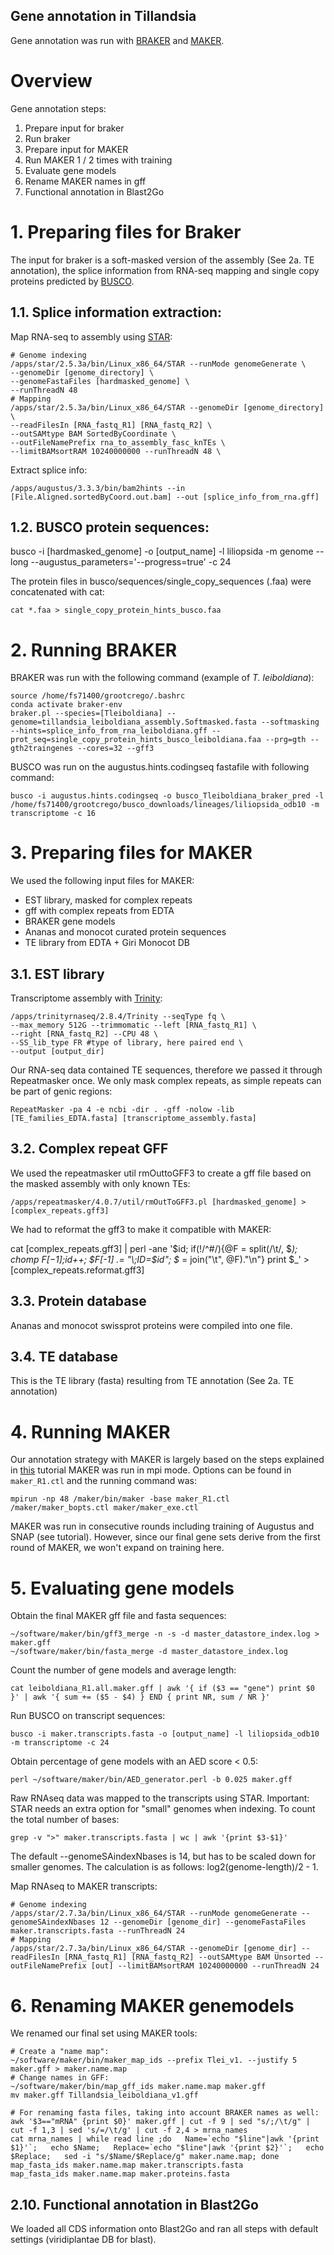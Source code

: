 ## Gene annotation in Tillandsia

Gene annotation was run with [BRAKER](https://github.com/Gaius-Augustus/BRAKER) and [MAKER](https://github.com/Yandell-Lab/maker).

# Overview

Gene annotation steps:
1. Prepare input for braker
2. Run braker
3. Prepare input for MAKER
4. Run MAKER 1 / 2 times with training
5. Evaluate gene models
6. Rename MAKER names in gff
7. Functional annotation in Blast2Go

# 1. Preparing files for Braker

The input for braker is a soft-masked version of the assembly (See 2a. TE annotation), the splice information from RNA-seq mapping and single copy proteins predicted by [BUSCO](https://busco.ezlab.org/).

## 1.1. Splice information extraction:

Map RNA-seq to assembly using [STAR](https://github.com/alexdobin/STAR):

	# Genome indexing
	/apps/star/2.5.3a/bin/Linux_x86_64/STAR --runMode genomeGenerate \
	--genomeDir [genome_directory] \
	--genomeFastaFiles [hardmasked_genome] \
	--runThreadN 48
	# Mapping
	/apps/star/2.5.3a/bin/Linux_x86_64/STAR --genomeDir [genome_directory] \
    --readFilesIn [RNA_fastq_R1] [RNA_fastq_R2] \
    --outSAMtype BAM SortedByCoordinate \
    --outFileNamePrefix rna_to_assembly_fasc_knTEs \
    --limitBAMsortRAM 10240000000 --runThreadN 48 \

Extract splice info:

	/apps/augustus/3.3.3/bin/bam2hints --in [File.Aligned.sortedByCoord.out.bam] --out [splice_info_from_rna.gff]

## 1.2. BUSCO protein sequences:

  busco -i [hardmasked_genome] -o [output_name] -l liliopsida -m genome --long --augustus_parameters='--progress=true' -c 24

The protein files in busco/sequences/single_copy_sequences (.faa) were concatenated with cat:

 	cat *.faa > single_copy_protein_hints_busco.faa

# 2. Running BRAKER

BRAKER was run with the following command (example of *T. leiboldiana*):

	source /home/fs71400/grootcrego/.bashrc
	conda activate braker-env
	braker.pl --species=[Tleiboldiana] --genome=tillandsia_leiboldiana_assembly.Softmasked.fasta --softmasking --hints=splice_info_from_rna_leiboldiana.gff --prot_seq=single_copy_protein_hints_busco_leiboldiana.faa --prg=gth --gth2traingenes --cores=32 --gff3

BUSCO was run on the augustus.hints.codingseq fastafile with following command:

	busco -i augustus.hints.codingseq -o busco_Tleiboldiana_braker_pred -l /home/fs71400/grootcrego/busco_downloads/lineages/liliopsida_odb10 -m transcriptome -c 16

# 3. Preparing files for MAKER

We used the following input files for MAKER:
- EST library, masked for complex repeats
- gff with complex repeats from EDTA
- BRAKER gene models
- Ananas and monocot curated protein sequences
- TE library from EDTA + Giri Monocot DB


## 3.1. EST library

Transcriptome assembly with [Trinity](https://github.com/trinityrnaseq/trinityrnaseq):

	/apps/trinityrnaseq/2.8.4/Trinity --seqType fq \
	--max_memory 512G --trimmomatic --left [RNA_fastq_R1] \
	--right [RNA_fastq_R2] --CPU 48 \
	--SS_lib_type FR #type of library, here paired end \
	--output [output_dir]

 Our RNA-seq data contained TE sequences, therefore we passed it through Repeatmasker once. We only mask complex repeats, as simple repeats can be part of genic regions:

 	RepeatMasker -pa 4 -e ncbi -dir . -gff -nolow -lib [TE_families_EDTA.fasta] [transcriptome_assembly.fasta]

## 3.2. Complex repeat GFF

We used the repeatmasker util rmOuttoGFF3 to create a gff file based on the masked assembly with only known TEs:

	/apps/repeatmasker/4.0.7/util/rmOutToGFF3.pl [hardmasked_genome] > [complex_repeats.gff3]

We had to reformat the gff3 to make it compatible with MAKER:

  cat [complex_repeats.gff3] | perl -ane '$id; if(!/^\#/){@F = split(/\t/, $_); chomp $F[-1];$id++; $F[-1] .= "\;ID=$id"; $_ = join("\t", @F)."\n"} print $_' > [complex_repeats.reformat.gff3]

## 3.3. Protein database

Ananas and monocot swissprot proteins were compiled into one file.

## 3.4. TE database

This is the TE library (fasta) resulting from TE annotation (See 2a. TE annotation)

# 4. Running MAKER

Our annotation strategy with MAKER  is largely based on the steps explained in [this](https://gist.github.com/darencard/bb1001ac1532dd4225b030cf0cd61ce2) tutorial
MAKER was run in mpi mode. Options can be found in `maker_R1.ctl` and the running command was:

	mpirun -np 48 /maker/bin/maker -base maker_R1.ctl /maker/maker_bopts.ctl maker/maker_exe.ctl

MAKER was run in consecutive rounds including training of Augustus and SNAP (see tutorial). However, since our final gene sets derive from the first round of MAKER, we won't expand on training here.

# 5. Evaluating gene models

Obtain the final MAKER gff file and fasta sequences:

	~/software/maker/bin/gff3_merge -n -s -d master_datastore_index.log > maker.gff
  	~/software/maker/bin/fasta_merge -d master_datastore_index.log

Count the number of gene models and average length:

	cat leiboldiana_R1.all.maker.gff | awk '{ if ($3 == "gene") print $0 }' | awk '{ sum += ($5 - $4) } END { print NR, sum / NR }'

Run BUSCO on transcript sequences:

	busco -i maker.transcripts.fasta -o [output_name] -l liliopsida_odb10 -m transcriptome -c 24

Obtain percentage of gene models with an AED score < 0.5:

	perl ~/software/maker/bin/AED_generator.perl -b 0.025 maker.gff

Raw RNAseq data was mapped to the transcripts using STAR. Important: STAR needs an extra option for "small" genomes when indexing. To count the total number of bases:

	grep -v ">" maker.transcripts.fasta | wc | awk '{print $3-$1}'

The default --genomeSAindexNbases is 14, but has to be scaled down for smaller genomes. The calculation is as follows: log2(genome-length)/2 - 1.

Map RNAseq to MAKER transcripts:

	# Genome indexing
	/apps/star/2.7.3a/bin/Linux_x86_64/STAR --runMode genomeGenerate --genomeSAindexNbases 12 --genomeDir [genome_dir] --genomeFastaFiles maker.transcripts.fasta --runThreadN 24
	# Mapping
  	/apps/star/2.7.3a/bin/Linux_x86_64/STAR --genomeDir [genome_dir] --readFilesIn [RNA_fastq_R1] [RNA_fastq_R2] --outSAMtype BAM Unsorted --outFileNamePrefix [out] --limitBAMsortRAM 10240000000 --runThreadN 24

# 6. Renaming MAKER genemodels

We renamed our final set using MAKER tools:

	# Create a "name map":
	~/software/maker/bin/maker_map_ids --prefix Tlei_v1. --justify 5 maker.gff > maker.name.map
	# Change names in GFF:
	~/software/maker/bin/map_gff_ids maker.name.map maker.gff
	mv maker.gff Tillandsia_leiboldiana_v1.gff

	# For renaming fasta files, taking into account BRAKER names as well:
	awk '$3=="mRNA" {print $0}' maker.gff | cut -f 9 | sed "s/;/\t/g" | cut -f 1,3 | sed 's/=/\t/g' | cut -f 2,4 > mrna_names
	cat mrna_names | while read line ;do   Name=`echo "$line"|awk '{print $1}'`;   echo $Name;   Replace=`echo "$line"|awk '{print $2}'`;   echo $Replace;   sed -i "s/$Name/$Replace/g" maker.name.map; done
	map_fasta_ids maker.name.map maker.transcripts.fasta
	map_fasta_ids maker.name.map maker.proteins.fasta

2.10. Functional annotation in Blast2Go
----
We loaded all CDS information onto Blast2Go and ran all steps with default settings (viridiplantae DB for blast).
